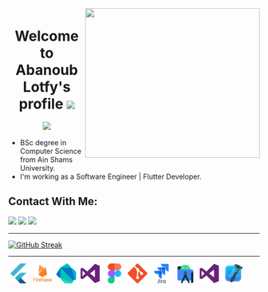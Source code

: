 
<div >
    <img align="right" src="https://tenor.com/view/coding-gif-24297652.gif" width="350"  height="300">
</div>

<h1 align="center">
  Welcome to Abanoub Lotfy's profile
  <img src="https://media.giphy.com/media/hvRJCLFzcasrR4ia7z/giphy.gif" width="28">
</h1>

<p align="center">
  <a href="https://github.com/DenverCoder1/readme-typing-svg"><img src="https://readme-typing-svg.herokuapp.com/?lines=Flutter%20Developer;Always%20Ready%20For%20new%20Challengs&font=Fira%20Code&center=true&width=440&height=45&color=06B0DD&vCenter=true&size=22"></a>
</p> 


- BSc degree in Computer Science from Ain Shams University.
- I'm working as a Software Engineer | Flutter Developer.

<!--<a href="https://komarev.com/ghpvc/?username=AbanoOoub&style=for-the-badge">
    <img src="https://komarev.com/ghpvc/?username=AbanoOoub&style=for-the-badge">
</a>-->

## Contact With Me: 
<a href="https://www.linkedin.com/in/abanoub-lotfy/" target="_blank"><img src="https://img.shields.io/badge/-LinkedIn-0077B5?style=for-the-badge&logo=Linkedin&logoColor=white"/></a>
<a href="mailto:abanoublotfymatta@gmail.com" target="_blank"><img src="https://img.shields.io/badge/Gmail-0077B5?style=for-the-badge&logo=Gmail&logoColor=white&color=red"/></a>
<a href="https://docs.google.com/document/d/1_SQTy-y38Opb4xKZEhj6M597NOf3AvHbcu7zgt_QMY8/edit?usp=sharing" target="_blank"><img src="https://img.shields.io/badge/resume-ffffff?style=for-the-badge&logoColor=white&color=grey"/></a>

---

<!--![github status](https://github-readme-stats.vercel.app/api?username=AbanoOoub&show_icons=true&hide_border=false&count_private=true&icon_color=ffff00&title_color=ffff00&text_color=dddddd&bg_color=22272E) -->
[![GitHub Streak](https://github-readme-streak-stats.herokuapp.com/?user=AbanoOoub&theme=dark)](https://git.io/streak-stats)
<!--[![Top Langs](https://github-readme-stats.vercel.app/api/top-langs/?username=AbanoOoub&theme=dark)](https://github.com/anuraghazra/github-readme-stats)-->

---
<div>
  <img src="https://github.com/devicons/devicon/blob/master/icons/flutter/flutter-original.svg" title="Flutter" alt="Flutter" width="40" height="40"/>&nbsp;
  <img src="https://github.com/devicons/devicon/blob/master/icons/firebase/firebase-plain-wordmark.svg" title="Firebase" alt="Firebase" width="40" height="40"/>&nbsp;
  <img src="https://github.com/devicons/devicon/blob/master/icons/dart/dart-original.svg" title="Dart" **alt="Dart" width="40" height="40"/>&nbsp;
  <img src="https://github.com/devicons/devicon/blob/master/icons/visualstudio/visualstudio-plain.svg" title="VisualStudio" **alt="VisualStudio" width="40" height="40"/>&nbsp;
  <img src="https://github.com/devicons/devicon/blob/master/icons/figma/figma-original.svg" title="Figma" **alt="Figma" width="40" height="40"/>&nbsp;
  <img src="https://github.com/devicons/devicon/blob/master/icons/git/git-original.svg" title="Git" **alt="Git" width="40" height="40"/>&nbsp;
  <img src="https://github.com/devicons/devicon/blob/master/icons/jira/jira-original-wordmark.svg" title="Jira" **alt="Jira" width="40" height="40"/>&nbsp;
  <img src="https://github.com/devicons/devicon/blob/master/icons/androidstudio/androidstudio-original.svg" title="Android Studio" **alt="Android Studio" width="40" height="40"/>&nbsp;
  <img src="https://github.com/devicons/devicon/blob/master/icons/visualstudio/visualstudio-plain.svg" title="Visual Studio" **alt="Visual Studio" width="40" height="40"/>&nbsp;
  <img src="https://github.com/devicons/devicon/blob/master/icons/xcode/xcode-original.svg" title="xcode" **alt="xcode" width="40" height="40"/>&nbsp;
</div>

